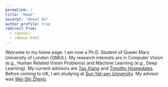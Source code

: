 ```yaml
---
permalink: /
title: "Home"
excerpt: "About me"
author_profile: true
redirect_from: 
  - /about/
  - /about.html
---
```


Welcome to my home page. I am now a Ph.D. Student of Queen Mary University of London (QMUL). My research interests are in Computer Vision (e.g., Human Related Vision Problems) and Machine Learning (e.g., Deep Learning). My current advisors are [Tao Xiang](https://www.eecs.qmul.ac.uk/~txiang/) and [Timothy Hospedales](http://homepages.inf.ed.ac.uk/thospeda/). Before coming to UK, I am studying at [Sun Yat-sen University](http://www.sysu.edu.cn/2012/en/index.htm). My advisor was [Wei-Shi Zheng](http://isee.sysu.edu.cn/~zhwshi/).
